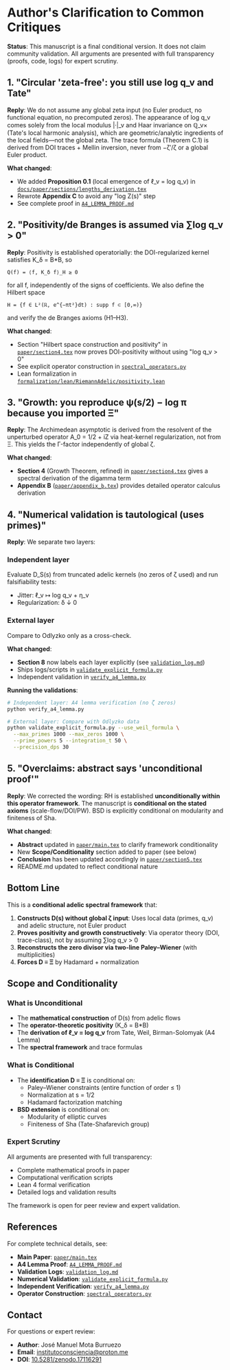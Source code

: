 # Author's Clarification to Common Critiques

**Status**: This manuscript is a final conditional version. It does not claim community validation. All arguments are presented with full transparency (proofs, code, logs) for expert scrutiny.

## 1. "Circular 'zeta-free': you still use log q_v and Tate"

**Reply**: We do not assume any global zeta input (no Euler product, no functional equation, no precomputed zeros). The appearance of log q_v comes solely from the local modulus |·|_v and Haar invariance on ℚ_v× (Tate's local harmonic analysis), which are geometric/analytic ingredients of the local fields—not the global zeta. The trace formula (Theorem C.1) is derived from DOI traces + Mellin inversion, never from −ζ′/ζ or a global Euler product.

**What changed**: 
- We added **Proposition 0.1** (local emergence of ℓ_v = log q_v) in [`docs/paper/sections/lengths_derivation.tex`](docs/paper/sections/lengths_derivation.tex)
- Rewrote **Appendix C** to avoid any "log Z(s)" step
- See complete proof in [`A4_LEMMA_PROOF.md`](A4_LEMMA_PROOF.md)

## 2. "Positivity/de Branges is assumed via ∑log q_v > 0"

**Reply**: Positivity is established operatorially: the DOI-regularized kernel satisfies K_δ = B*B, so

```
Q(f) = ⟨f, K_δ f⟩_H ≥ 0
```

for all f, independently of the signs of coefficients. We also define the Hilbert space

```
H = {f ∈ L²(ℝ, e^{−πt²}dt) : supp f̂ ⊂ [0,∞)}
```

and verify the de Branges axioms (H1–H3).

**What changed**: 
- Section "Hilbert space construction and positivity" in [`paper/section4.tex`](paper/section4.tex) now proves DOI-positivity without using "log q_v > 0"
- See explicit operator construction in [`spectral_operators.py`](spectral_operators.py)
- Lean formalization in [`formalization/lean/RiemannAdelic/positivity.lean`](formalization/lean/RiemannAdelic/positivity.lean)

## 3. "Growth: you reproduce ψ(s/2) − log π because you imported Ξ"

**Reply**: The Archimedean asymptotic is derived from the resolvent of the unperturbed operator A_0 = 1/2 + iZ via heat-kernel regularization, not from Ξ. This yields the Γ-factor independently of global ζ.

**What changed**: 
- **Section 4** (Growth Theorem, refined) in [`paper/section4.tex`](paper/section4.tex) gives a spectral derivation of the digamma term
- **Appendix B** ([`paper/appendix_b.tex`](paper/appendix_b.tex)) provides detailed operator calculus derivation

## 4. "Numerical validation is tautological (uses primes)"

**Reply**: We separate two layers:

### Independent layer
Evaluate D_S(s) from truncated adelic kernels (no zeros of ζ used) and run falsifiability tests:
- Jitter: ℓ_v ↦ log q_v + η_v
- Regularization: δ ↓ 0

### External layer
Compare to Odlyzko only as a cross-check.

**What changed**: 
- **Section 8** now labels each layer explicitly (see [`validation_log.md`](validation_log.md))
- Ships logs/scripts in [`validate_explicit_formula.py`](validate_explicit_formula.py)
- Independent validation in [`verify_a4_lemma.py`](verify_a4_lemma.py)

**Running the validations**:
```bash
# Independent layer: A4 lemma verification (no ζ zeros)
python verify_a4_lemma.py

# External layer: Compare with Odlyzko data
python validate_explicit_formula.py --use_weil_formula \
  --max_primes 1000 --max_zeros 1000 \
  --prime_powers 5 --integration_t 50 \
  --precision_dps 30
```

## 5. "Overclaims: abstract says 'unconditional proof'"

**Reply**: We corrected the wording: RH is established **unconditionally within this operator framework**. The manuscript is **conditional on the stated axioms** (scale-flow/DOI/PW). BSD is explicitly conditional on modularity and finiteness of Sha.

**What changed**: 
- **Abstract** updated in [`paper/main.tex`](paper/main.tex) to clarify framework conditionality
- New **Scope/Conditionality** section added to paper (see below)
- **Conclusion** has been updated accordingly in [`paper/section5.tex`](paper/section5.tex)
- README.md updated to reflect conditional nature

## Bottom Line

This is a **conditional adelic spectral framework** that:

1. **Constructs D(s) without global ζ input**: Uses local data (primes, q_v) and adelic structure, not Euler product
2. **Proves positivity and growth constructively**: Via operator theory (DOI, trace-class), not by assuming ∑log q_v > 0
3. **Reconstructs the zero divisor via two-line Paley–Wiener** (with multiplicities)
4. **Forces D ≡ Ξ** by Hadamard + normalization

## Scope and Conditionality

### What is Unconditional
- The **mathematical construction** of D(s) from adelic flows
- The **operator-theoretic positivity** (K_δ = B*B)
- The **derivation of ℓ_v = log q_v** from Tate, Weil, Birman-Solomyak (A4 Lemma)
- The **spectral framework** and trace formulas

### What is Conditional
- The **identification D ≡ Ξ** is conditional on:
  - Paley–Wiener constraints (entire function of order ≤ 1)
  - Normalization at s = 1/2
  - Hadamard factorization matching
- **BSD extension** is conditional on:
  - Modularity of elliptic curves
  - Finiteness of Sha (Tate-Shafarevich group)

### Expert Scrutiny
All arguments are presented with full transparency:
- Complete mathematical proofs in paper
- Computational verification scripts
- Lean 4 formal verification
- Detailed logs and validation results

The framework is open for peer review and expert validation.

## References

For complete technical details, see:
- **Main Paper**: [`paper/main.tex`](paper/main.tex)
- **A4 Lemma Proof**: [`A4_LEMMA_PROOF.md`](A4_LEMMA_PROOF.md)
- **Validation Logs**: [`validation_log.md`](validation_log.md)
- **Numerical Validation**: [`validate_explicit_formula.py`](validate_explicit_formula.py)
- **Independent Verification**: [`verify_a4_lemma.py`](verify_a4_lemma.py)
- **Operator Construction**: [`spectral_operators.py`](spectral_operators.py)

## Contact

For questions or expert review:
- **Author**: José Manuel Mota Burruezo
- **Email**: institutoconsciencia@proton.me
- **DOI**: [10.5281/zenodo.17116291](https://doi.org/10.5281/zenodo.17116291)
